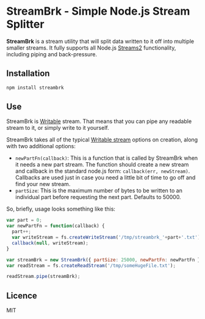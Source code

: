 StreamBrk - Simple Node.js Stream Splitter
=========

**StreamBrk** is a stream utility that will split data written to it off into multiple smaller streams.  It fully supports all Node.js [Streams2](http://nodejs.org/api/stream.html) functionality, including piping and back-pressure.

Installation
------------

```bash
npm install streambrk
```

Use
---

StreamBrk is [Writable](http://nodejs.org/api/stream.html#stream_class_stream_writable) stream.  That means that you can pipe any readable stream to it, or simply write to it yourself.

StreamBrk takes all of the typical [Writable stream](http://nodejs.org/api/stream.html#stream_class_stream_writable) options on creation, along with two additional options: 
- `newPartFn(callback)`: This is a function that is called by StreamBrk when it needs a new part stream.  The function should create a new stream and callback in the standard node.js form: `callback(err, newStream)`.  Callbacks are used just in case you need a little bit of time to go off and find your new stream.
- `partSize`: This is the maximum number of bytes to be written to an individual part before requesting the next part.  Defaults to 50000.

So, briefly, usage looks something like this:

```javascript
var part = 0;
var newPartFn = function(callback) {
  part++;
  var writeStream = fs.createWriteStream('/tmp/streambrk_'+part+'.txt');
  callback(null, writeStream);
}

var streamBrk = new StreamBrk({ partSize: 25000, newPartFn: newPartFn });
var readStream = fs.createReadStream('/tmp/someHugeFile.txt');

readStream.pipe(streamBrk);
```

Licence
-------
MIT
